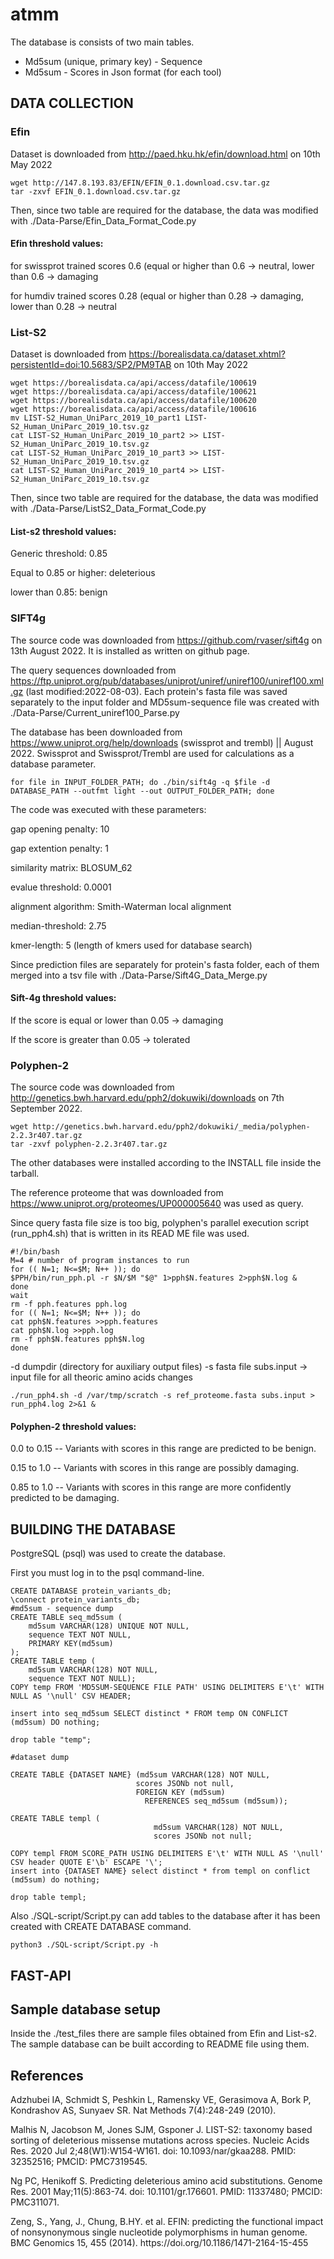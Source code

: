# atmm

The database is consists of two main tables.
- Md5sum (unique, primary key) - Sequence
- Md5sum - Scores in Json format (for each tool)


## DATA COLLECTION

### Efin
Dataset is downloaded from http://paed.hku.hk/efin/download.html on 10th May 2022
```
wget http://147.8.193.83/EFIN/EFIN_0.1.download.csv.tar.gz
tar -zxvf EFIN_0.1.download.csv.tar.gz
```
Then, since two table are required for the database, the data was modified with ./Data-Parse/Efin_Data_Format_Code.py

#### Efin threshold values:

<p>for swissprot trained scores 0.6 (equal or higher than 0.6 → neutral, lower than 0.6 → damaging</p>
<p>for humdiv trained scores 0.28 (equal or higher than 0.28 → damaging, lower than 0.28 → neutral</p>


### List-S2

Dataset is downloaded from https://borealisdata.ca/dataset.xhtml?persistentId=doi:10.5683/SP2/PM9TAB on 10th May 2022

```
wget https://borealisdata.ca/api/access/datafile/100619 
wget https://borealisdata.ca/api/access/datafile/100621
wget https://borealisdata.ca/api/access/datafile/100620
wget https://borealisdata.ca/api/access/datafile/100616
mv LIST-S2_Human_UniParc_2019_10_part1 LIST-S2_Human_UniParc_2019_10.tsv.gz
cat LIST-S2_Human_UniParc_2019_10_part2 >> LIST-S2_Human_UniParc_2019_10.tsv.gz
cat LIST-S2_Human_UniParc_2019_10_part3 >> LIST-S2_Human_UniParc_2019_10.tsv.gz
cat LIST-S2_Human_UniParc_2019_10_part4 >> LIST-S2_Human_UniParc_2019_10.tsv.gz
```
Then, since two table are required for the database, the data was modified with ./Data-Parse/ListS2_Data_Format_Code.py

#### List-s2 threshold values:
<p>Generic threshold: 0.85</p>
<p>Equal to 0.85 or higher: deleterious</p>
<p>lower than 0.85: benign</p>


### SIFT4g

The source code was downloaded from https://github.com/rvaser/sift4g on 13th August 2022. It is installed as written on github page.

The query sequences downloaded from https://ftp.uniprot.org/pub/databases/uniprot/uniref/uniref100/uniref100.xml.gz (last modified:2022-08-03). Each protein's fasta file was saved separately to the input folder and MD5sum-sequence file was created with ./Data-Parse/Current_uniref100_Parse.py

The database has been downloaded from https://www.uniprot.org/help/downloads (swissprot and trembl) || August 2022. 
Swissprot and Swissprot/Trembl are used for calculations as a database parameter.

```
for file in INPUT_FOLDER_PATH; do ./bin/sift4g -q $file -d DATABASE_PATH --outfmt light --out OUTPUT_FOLDER_PATH; done

```
The code was executed with these parameters:

gap opening penalty: 10

gap extention penalty: 1

similarity matrix: BLOSUM_62

evalue threshold: 0.0001

alignment algorithm: Smith-Waterman local alignment

median-threshold: 2.75

kmer-length: 5 (length of kmers used for database search)

Since prediction files are separately for protein's fasta folder, each of them merged into a tsv file with ./Data-Parse/Sift4G_Data_Merge.py


#### Sift-4g threshold values:
<p>If the score is equal or lower than 0.05 -> damaging </p>
<p>If the score is greater than 0.05 -> tolerated </p>



### Polyphen-2

The source code was downloaded from http://genetics.bwh.harvard.edu/pph2/dokuwiki/downloads on 7th September 2022. 

```
wget http://genetics.bwh.harvard.edu/pph2/dokuwiki/_media/polyphen-2.2.3r407.tar.gz
tar -zxvf polyphen-2.2.3r407.tar.gz

```
The other databases were installed according to the INSTALL file inside the tarball.

The reference proteome that was downloaded from https://www.uniprot.org/proteomes/UP000005640 was used as query.

Since query fasta file size is too big, polyphen's parallel execution script (run_pph4.sh) that is written in its READ ME file was used.
```
#!/bin/bash
M=4 # number of program instances to run
for (( N=1; N<=$M; N++ )); do
$PPH/bin/run_pph.pl -r $N/$M "$@" 1>pph$N.features 2>pph$N.log &
done
wait
rm -f pph.features pph.log
for (( N=1; N<=$M; N++ )); do
cat pph$N.features >>pph.features
cat pph$N.log >>pph.log
rm -f pph$N.features pph$N.log
done
```
-d dumpdir (directory for auxiliary output files)
-s fasta file
subs.input -> input file for all theoric amino acids changes

```
./run_pph4.sh -d /var/tmp/scratch -s ref_proteome.fasta subs.input > run_pph4.log 2>&1 &
```


#### Polyphen-2 threshold values:
<p>0.0 to 0.15 -- Variants with scores in this range are predicted to be benign. </p>
<p>0.15 to 1.0 -- Variants with scores in this range are possibly damaging.</p>
<p>0.85 to 1.0 -- Variants with scores in this range are more confidently predicted to be damaging.</p>


<p></p>
<p></p>

## BUILDING THE DATABASE 

<p>PostgreSQL (psql) was used to create the database.</p>

<p>First you must log in to the psql command-line.</p>

```
CREATE DATABASE protein_variants_db;
\connect protein_variants_db;
#md5sum - sequence dump
CREATE TABLE seq_md5sum (
	md5sum VARCHAR(128) UNIQUE NOT NULL,
	sequence TEXT NOT NULL,
	PRIMARY KEY(md5sum)
);
CREATE TABLE temp (
	md5sum VARCHAR(128) NOT NULL,
	sequence TEXT NOT NULL);
COPY temp FROM 'MD5SUM-SEQUENCE FILE PATH' USING DELIMITERS E'\t' WITH NULL AS '\null' CSV HEADER;

insert into seq_md5sum SELECT distinct * FROM temp ON CONFLICT (md5sum) DO nothing;

drop table "temp";

#dataset dump

CREATE TABLE {DATASET NAME} (md5sum VARCHAR(128) NOT NULL,
                            scores JSONb not null,
                            FOREIGN KEY (md5sum)
                              REFERENCES seq_md5sum (md5sum));
                              
CREATE TABLE templ (
                                md5sum VARCHAR(128) NOT NULL,
                                scores JSONb not null;
                                
COPY templ FROM SCORE_PATH USING DELIMITERS E'\t' WITH NULL AS '\null' CSV header QUOTE E'\b' ESCAPE '\';    
insert into {DATASET NAME} select distinct * from templ on conflict (md5sum) do nothing;

drop table templ;

```
Also ./SQL-script/Script.py can add tables to the database after it has been created with CREATE DATABASE command.
```
python3 ./SQL-script/Script.py -h
```

## FAST-API 


## Sample database setup

Inside the ./test_files there are sample files obtained from Efin and List-s2. The sample database can be built according to README file using them. 


## References
<p>Adzhubei IA, Schmidt S, Peshkin L, Ramensky VE, Gerasimova A, Bork P, Kondrashov AS, Sunyaev SR. Nat Methods 7(4):248-249 (2010).</p>
<p>Malhis N, Jacobson M, Jones SJM, Gsponer J. LIST-S2: taxonomy based sorting of deleterious missense mutations across species. Nucleic Acids Res. 2020 Jul 2;48(W1):W154-W161. doi: 10.1093/nar/gkaa288. PMID: 32352516; PMCID: PMC7319545.</p>
<p>Ng PC, Henikoff S. Predicting deleterious amino acid substitutions. Genome Res. 2001 May;11(5):863-74. doi: 10.1101/gr.176601. PMID: 11337480; PMCID: PMC311071.</p>
<p>Zeng, S., Yang, J., Chung, B.HY. et al. EFIN: predicting the functional impact of nonsynonymous single nucleotide polymorphisms in human genome. BMC Genomics 15, 455 (2014). https://doi.org/10.1186/1471-2164-15-455</p>
